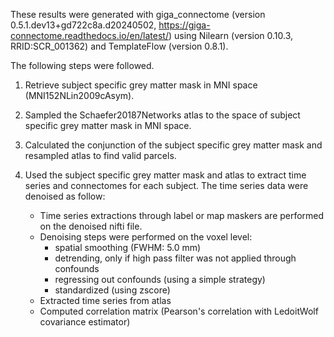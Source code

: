 These results were generated with
giga_connectome (version 0.5.1.dev13+gd722c8a.d20240502, https://giga-connectome.readthedocs.io/en/latest/)
using Nilearn (version 0.10.3, RRID:SCR_001362)
and TemplateFlow (version 0.8.1).

The following steps were followed.

1. Retrieve subject specific grey matter mask in MNI space (MNI152NLin2009cAsym).

1. Sampled the Schaefer20187Networks atlas to the space of subject specific grey matter mask in MNI space.

1. Calculated the conjunction of the subject specific grey matter mask and resampled atlas to find valid parcels.

1. Used the subject specific grey matter mask and atlas to extract time series and connectomes for each subject.
   The time series data were denoised as follow:

    - Time series extractions through label or map maskers are performed on the denoised nifti file.
    - Denoising steps were performed on the voxel level:
        - spatial smoothing (FWHM: 5.0 mm)
        - detrending, only if high pass filter was not applied through confounds
        - regressing out confounds (using a simple strategy)
        - standardized (using zscore)
    - Extracted time series from atlas
    - Computed correlation matrix (Pearson's correlation with LedoitWolf covariance estimator)


